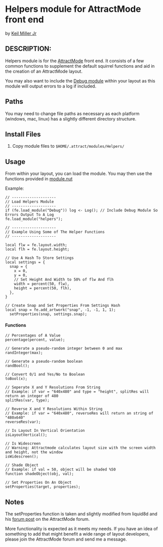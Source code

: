 # Helpers module for AttractMode front end

by [Keil Miller Jr](http://keilmillerjr.com)

## DESCRIPTION:

Helpers module is for the [AttractMode](http://attractmode.org) front end. It consists of a few common functions to supplement the default squirrel functions and aid in the creation of an AttractMode layout.

You may also want to include the [Debug module](https://github.com/keilmillerjr/debug-module) within your layout as this module will output errors to a log if included.

## Paths

You may need to change file paths as necessary as each platform (windows, mac, linux) has a slightly different directory structure.

## Install Files

1. Copy module files to `$HOME/.attract/modules/Helpers/`

## Usage

From within your layout, you can load the module. You may then use the functions provided in [module.nut](https://github.com/keilmillerjr/helpers-module/blob/master/module.nut)

Example:

```Squirrel
// --------------------
// Load Helpers Module
// --------------------
if (fe.load_module("Debug")) log <- Log(); // Include Debug Module So Errors Output To A Log
fe.load_module("helpers");

// --------------------
// Example Using Some of The Helper Functions
// --------------------

local flw = fe.layout.width;
local flh = fe.layout.height;

// Use A Hash To Store Settings
local settings = {
  snap = {
    x = 0,
    y = 0,
    // Set Height And Width to 50% of flw And flh
    width = percent(50, flw),
    height = percent(50, flh),
  },
}

// Create Snap and Set Properties From Settings Hash
local snap = fe.add_artwork("snap", -1, -1, 1, 1);
  setProperties(snap, settings.snap);
```

#### Functions

```Squirrel
// Percentages of A Value
percentage(percent, value);

// Generate a pseudo-random integer between 0 and max
randInteger(max);

// Generate a pseudo-random boolean
randBool();

// Convert 0/1 and Yes/No to Boolean
toBool(x);

// Seperate X and Y Resolutions From String
// Example: if var = "640x480" and type = "height", splitRes will return an integer of 480
splitRes(var, type);

// Reverse X and Y Resolutions Within String
// Example: if var = "640x480", reverseRes will return an string of "480x640"
reverseRes(var);

// Is Layout In Vertical Orientation
isLayoutVertical();

// Is Widescreen
// Warning: Attractmode calculates layout size with the screen width and height, not the window
isWidescreen();

// Shade Object
// Example: if val = 50, object will be shaded %50
function shadeObject(obj, val);

// Set Properties On An Object
setProperties(target, properties);
```

## Notes

The setProperties function is taken and slightly modified from liquid8d and his [forum post](http://forum.attractmode.org/index.php?topic=1107.msg8464#msg8464) on the AttractMode forum.

More functionality is expected as it meets my needs. If you have an idea of something to add that might benefit a wide range of layout developers, please join the AttractMode forum and send me a message.
